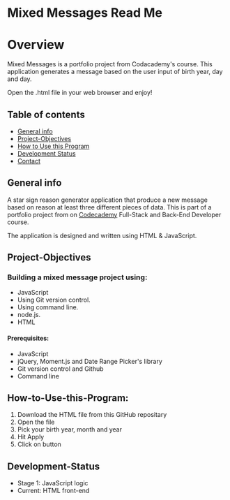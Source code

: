Mixed Messages Read Me
======================

# Overview

Mixed Messages is a portfolio project from Codacademy's course. This application generates a message based on the user input of birth year, day and day. 

Open the .html file in your web browser and enjoy!


## Table of contents
* [General info](#general-info)
* [Project-Objectives](#project-objectives)
* [How to Use this Program](#How-to-Use-this-Program)
* [Development Status](#development-status)
* [Contact](#contact)

## General info
A star sign reason generator application that produce a new message based on reason at least three different pieces of data. This is part of a portfolio project from on [Codecademy](https://www.codecademy.com) Full-Stack and Back-End Developer course. 

The application is designed and written using HTML & JavaScript.

##  Project-Objectives
###  Building a mixed message project using:
  *  JavaScript
  *  Using Git version control.
  *  Using command line.
  *  node.js.
  *  HTML

#### Prerequisites:

  *  JavaScript
  *  jQuery, Moment.js and Date Range Picker's library
  *  Git version control and Github
  *  Command line

## How-to-Use-this-Program:
  1. Download the HTML file from this GitHub repositary 
  2. Open the file
  3. Pick your birth year, month and year
  4. Hit Apply
  5. Click on button

## Development-Status
 * Stage 1: JavaScript logic 
 * Current: HTML front-end
 